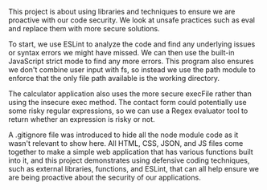 This project is about using libraries and techniques to ensure we are proactive with our code security. We look at unsafe practices such as eval and replace them with more secure solutions.

To start, we use ESLint to analyze the code and find any underlying issues or syntax errors we might have missed. We can then use the built-in JavaScript strict mode to find any more errors. This program also ensures we don't combine user input with fs, so instead we use the path module to enforce that the only file path available is the working directory. 

The calculator application also uses the more secure execFile rather than using the insecure exec method. The contact form could potentially use some risky regular expressions, so we can use a Regex evaluator tool to return whether an expression is risky or not. 

A .gitignore file was introduced to hide all the node module code as it wasn't relevant to show here. All HTML, CSS, JSON, and JS files come together to make a simple web application that has various functions built into it, and this project demonstrates using defensive coding techniques, such as external libraries, functions, and ESLint, that can all help ensure we are being proactive about the security of our applications.
